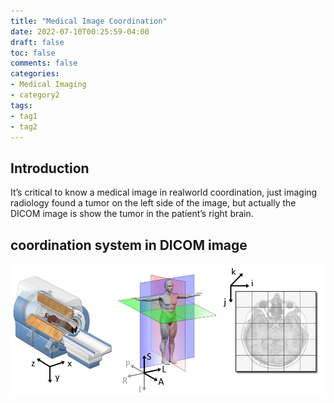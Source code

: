 ```yaml
---
title: "Medical Image Coordination"
date: 2022-07-10T00:25:59-04:00
draft: false
toc: false
comments: false
categories:
- Medical Imaging
- category2
tags:
- tag1
- tag2
---
```



<!--more-->
## Introduction
It’s critical to know a medical image in realworld coordination, just imaging radiology found a tumor on the left side of the image, but actually the DICOM image is show the tumor in the patient’s right brain.

## coordination system in DICOM image
![coordination](/image/Medical-image-coordinate-systems.png)